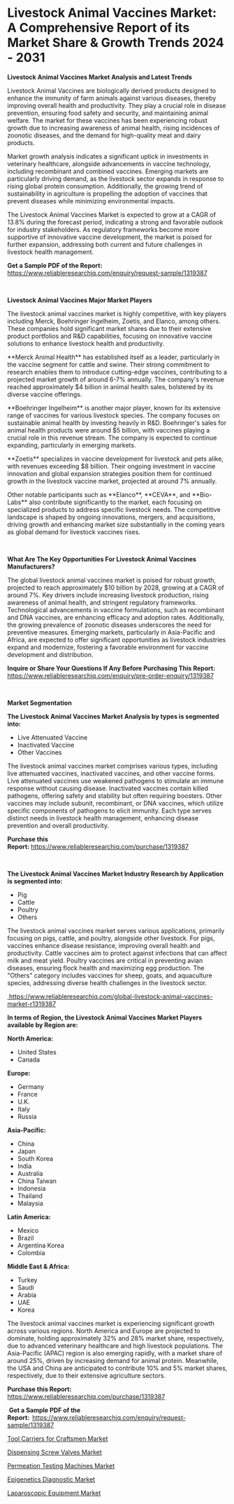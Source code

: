 <p><h1>Livestock Animal Vaccines Market: A Comprehensive Report of its Market Share & Growth Trends 2024 - 2031</h1></p><p><strong>Livestock Animal Vaccines Market Analysis and Latest Trends</strong></p>
<p><p>Livestock Animal Vaccines are biologically derived products designed to enhance the immunity of farm animals against various diseases, thereby improving overall health and productivity. They play a crucial role in disease prevention, ensuring food safety and security, and maintaining animal welfare. The market for these vaccines has been experiencing robust growth due to increasing awareness of animal health, rising incidences of zoonotic diseases, and the demand for high-quality meat and dairy products.</p><p>Market growth analysis indicates a significant uptick in investments in veterinary healthcare, alongside advancements in vaccine technology, including recombinant and combined vaccines. Emerging markets are particularly driving demand, as the livestock sector expands in response to rising global protein consumption. Additionally, the growing trend of sustainability in agriculture is propelling the adoption of vaccines that prevent diseases while minimizing environmental impacts.</p><p>The Livestock Animal Vaccines Market is expected to grow at a CAGR of 13.8% during the forecast period, indicating a strong and favorable outlook for industry stakeholders. As regulatory frameworks become more supportive of innovative vaccine development, the market is poised for further expansion, addressing both current and future challenges in livestock health management.</p></p>
<p><strong>Get a Sample PDF of the Report:&nbsp;</strong> <a href="https://www.reliableresearchiq.com/enquiry/request-sample/1319387?utm_campaign=1137&utm_medium=2&utm_source=Github&utm_content=ia&utm_term=30102024&utm_id=livestock-animal-vaccines">https://www.reliableresearchiq.com/enquiry/request-sample/1319387</a></p>
<p>&nbsp;</p>
<p><strong>Livestock Animal Vaccines Major Market Players</strong></p>
<p><p>The livestock animal vaccines market is highly competitive, with key players including Merck, Boehringer Ingelheim, Zoetis, and Elanco, among others. These companies hold significant market shares due to their extensive product portfolios and R&D capabilities, focusing on innovative vaccine solutions to enhance livestock health and productivity.</p><p>**Merck Animal Health** has established itself as a leader, particularly in the vaccine segment for cattle and swine. Their strong commitment to research enables them to introduce cutting-edge vaccines, contributing to a projected market growth of around 6-7% annually. The company's revenue reached approximately $4 billion in animal health sales, bolstered by its diverse vaccine offerings.</p><p>**Boehringer Ingelheim** is another major player, known for its extensive range of vaccines for various livestock species. The company focuses on sustainable animal health by investing heavily in R&D. Boehringer's sales for animal health products were around $5 billion, with vaccines playing a crucial role in this revenue stream. The company is expected to continue expanding, particularly in emerging markets.</p><p>**Zoetis** specializes in vaccine development for livestock and pets alike, with revenues exceeding $8 billion. Their ongoing investment in vaccine innovation and global expansion strategies position them for continued growth in the livestock vaccine market, projected at around 7% annually.</p><p>Other notable participants such as **Elanco**, **CEVA**, and **Bio-Labs** also contribute significantly to the market, each focusing on specialized products to address specific livestock needs. The competitive landscape is shaped by ongoing innovations, mergers, and acquisitions, driving growth and enhancing market size substantially in the coming years as global demand for livestock vaccines rises.</p></p>
<p>&nbsp;</p>
<p><strong>What Are The Key Opportunities For Livestock Animal Vaccines Manufacturers?</strong></p>
<p><p>The global livestock animal vaccines market is poised for robust growth, projected to reach approximately $10 billion by 2028, growing at a CAGR of around 7%. Key drivers include increasing livestock production, rising awareness of animal health, and stringent regulatory frameworks. Technological advancements in vaccine formulations, such as recombinant and DNA vaccines, are enhancing efficacy and adoption rates. Additionally, the growing prevalence of zoonotic diseases underscores the need for preventive measures. Emerging markets, particularly in Asia-Pacific and Africa, are expected to offer significant opportunities as livestock industries expand and modernize, fostering a favorable environment for vaccine development and distribution.</p></p>
<p><strong>Inquire or Share Your Questions If Any Before Purchasing This Report:</strong> <a href="https://www.reliableresearchiq.com/enquiry/pre-order-enquiry/1319387?utm_campaign=1137&utm_medium=2&utm_source=Github&utm_content=ia&utm_term=30102024&utm_id=livestock-animal-vaccines">https://www.reliableresearchiq.com/enquiry/pre-order-enquiry/1319387</a></p>
<p>&nbsp;</p>
<p><strong>Market Segmentation</strong></p>
<p><strong>The Livestock Animal Vaccines Market Analysis by types is segmented into:</strong></p>
<p><ul><li>Live Attenuated Vaccine</li><li>Inactivated Vaccine</li><li>Other Vaccines</li></ul></p>
<p><p>The livestock animal vaccines market comprises various types, including live attenuated vaccines, inactivated vaccines, and other vaccine forms. Live attenuated vaccines use weakened pathogens to stimulate an immune response without causing disease. Inactivated vaccines contain killed pathogens, offering safety and stability but often requiring boosters. Other vaccines may include subunit, recombinant, or DNA vaccines, which utilize specific components of pathogens to elicit immunity. Each type serves distinct needs in livestock health management, enhancing disease prevention and overall productivity.</p></p>
<p><strong>Purchase this Report:&nbsp;</strong><a href="https://www.reliableresearchiq.com/purchase/1319387?utm_campaign=1137&utm_medium=2&utm_source=Github&utm_content=ia&utm_term=30102024&utm_id=livestock-animal-vaccines">https://www.reliableresearchiq.com/purchase/1319387</a></p>
<p>&nbsp;</p>
<p><strong>The Livestock Animal Vaccines Market Industry Research by Application is segmented into:</strong></p>
<p><ul><li>Pig</li><li>Cattle</li><li>Poultry</li><li>Others</li></ul></p>
<p><p>The livestock animal vaccines market serves various applications, primarily focusing on pigs, cattle, and poultry, alongside other livestock. For pigs, vaccines enhance disease resistance, improving overall health and productivity. Cattle vaccines aim to protect against infections that can affect milk and meat yield. Poultry vaccines are critical in preventing avian diseases, ensuring flock health and maximizing egg production. The "Others" category includes vaccines for sheep, goats, and aquaculture species, addressing diverse health challenges in the livestock sector.</p></p>
<p><a href="https://www.reliableresearchiq.com/global-livestock-animal-vaccines-market-r1319387?utm_campaign=1137&utm_medium=2&utm_source=Github&utm_content=ia&utm_term=30102024&utm_id=livestock-animal-vaccines">&nbsp;https://www.reliableresearchiq.com/global-livestock-animal-vaccines-market-r1319387</a></p>
<p><strong>In terms of Region, the Livestock Animal Vaccines Market Players available by Region are:</strong></p>
<p>
    <p> <strong> North America: </strong>
        <ul>
            <li>United States</li>
            <li>Canada</li>
        </ul>
        </p> 
    <p> <strong> Europe: </strong>
        <ul>
            <li>Germany</li>
            <li>France</li>
            <li>U.K.</li>
            <li>Italy</li>
            <li>Russia</li>
        </ul>
        </p> 
    <p> <strong> Asia-Pacific: </strong>
        <ul>
            <li>China</li>
            <li>Japan</li>
            <li>South Korea</li>
            <li>India</li>
            <li>Australia</li>
            <li>China Taiwan</li>
            <li>Indonesia</li>
            <li>Thailand</li>
            <li>Malaysia</li>
        </ul>
        </p> 
    <p> <strong> Latin America: </strong>
        <ul>
            <li>Mexico</li>
            <li>Brazil</li>
            <li>Argentina Korea</li>
            <li>Colombia</li>
        </ul>
        </p> 
    <p> <strong> Middle East & Africa: </strong>
        <ul>
            <li>Turkey</li>
            <li>Saudi</li>
            <li>Arabia</li>
            <li>UAE</li>
            <li>Korea</li>
        </ul>
    </p>
    </p>
<p><p>The livestock animal vaccines market is experiencing significant growth across various regions. North America and Europe are projected to dominate, holding approximately 32% and 28% market share, respectively, due to advanced veterinary healthcare and high livestock populations. The Asia-Pacific (APAC) region is also emerging rapidly, with a market share of around 25%, driven by increasing demand for animal protein. Meanwhile, the USA and China are anticipated to contribute 10% and 5% market shares, respectively, due to their extensive agriculture sectors.</p></p>
<p><strong>Purchase this Report: </strong><a href="https://www.reliableresearchiq.com/purchase/1319387?utm_campaign=1137&utm_medium=2&utm_source=Github&utm_content=ia&utm_term=30102024&utm_id=livestock-animal-vaccines">https://www.reliableresearchiq.com/purchase/1319387</a></p>
<p>&nbsp;<strong>Get a Sample PDF of the Report:&nbsp;&nbsp;</strong><a href="https://www.reliableresearchiq.com/enquiry/request-sample/1319387?utm_campaign=1137&utm_medium=2&utm_source=Github&utm_content=ia&utm_term=30102024&utm_id=livestock-animal-vaccines">https://www.reliableresearchiq.com/enquiry/request-sample/1319387</a></p>
<p><strong></strong></p>
<p><p><a href="https://github.com/lavenaz9fufin/Market-Research-Report-List-1/blob/main/tool-carriers-for-craftsmen-market.md?utm_campaign=1137&utm_medium=2&utm_source=Github&utm_content=ia&utm_term=30102024&utm_id=livestock-animal-vaccines">Tool Carriers for Craftsmen Market</a></p><p><a href="https://issuu.com/reportprime-2/docs/dispensing-screw-valves-market-size_50bd3ba6622ba2?utm_campaign=1137&utm_medium=2&utm_source=Github&utm_content=ia&utm_term=30102024&utm_id=livestock-animal-vaccines">Dispensing Screw Valves Market</a></p><p><a href="https://issuu.com/reportprime-2/docs/permeation-testing-machines-market-_e16e732fbf16e9?utm_campaign=1137&utm_medium=2&utm_source=Github&utm_content=ia&utm_term=30102024&utm_id=livestock-animal-vaccines">Permeation Testing Machines Market</a></p><p><a href="https://www.linkedin.com/pulse/epigenetics-diagnostic-market-global-trends-forecast-2024-0ckpc?utm_campaign=1137&utm_medium=2&utm_source=Github&utm_content=ia&utm_term=30102024&utm_id=livestock-animal-vaccines">Epigenetics Diagnostic Market</a></p><p><a href="https://www.linkedin.com/pulse/strategic-forecast-laparoscopic-equipment-market-growth-trends-3rlbf?utm_campaign=1137&utm_medium=2&utm_source=Github&utm_content=ia&utm_term=30102024&utm_id=livestock-animal-vaccines">Laparoscopic Equipment Market</a></p></p>